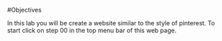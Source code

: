#Objectives

In this lab you will be create a website similar to the style of pinterest. To start click on step 00 in the top menu bar of this web page.

